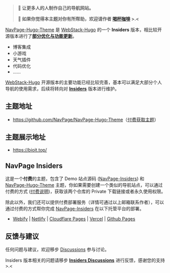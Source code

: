 > **📢 让更多人的人制作自己的导航网站。**
> <br/>
> 
> **🌹  如果你觉得本主题对你有所帮助，欢迎请作者 [喝杯咖啡](https://kg.weiyan.cc/0000/img/donate.webp) >.<**

[NavPage-Hugo-Theme](https://github.com/NavPage/NavPage-Hugo-Theme) 是 [WebStack-Hugo](https://github.com/shenweiyan/WebStack-Hugo) 的一个 **Insiders** 版本，相比较开源版本进行了[**部分优化与功能更新**](https://github.com/orgs/NavPage/discussions/4)。

- 博客集成
- 小游戏
- 天气插件
- 代码优化
- ......

[WebStack-Hugo](https://github.com/shenweiyan/WebStack-Hugo) 开源版本的主要功能已经比较完善，基本可以满足大部分个人导航的使用需求，后续将转向对 [**Insiders**](https://github.com/NavPage/NavPage-Hugo-Theme) 版本进行维护。


## 主题地址

- <https://github.com/NavPage/NavPage-Hugo-Theme>（[付费获取主题](https://github.com/orgs/NavPage/discussions/2)）


## 主题展示地址

- https://bioit.top/

## NavPage Insiders 

这是一个**付费**的主题，包含了 Demo 站点源码 ([NavPage-Insiders](https://github.com/NavPage/NavPage-Insiders)) 和 [NavPage-Hugo-Theme](https://github.com/NavPage/NavPage-Hugo-Theme) 主题，你如果需要创建一个类似的导航站点，可以通过付费的方式 ([付费说明](https://github.com/orgs/NavPage/discussions/2))，获取该两个仓库的 Private 下载链接或者永久使用权限。

除此以外，我们还可以提供付费部署服务（详情可通过以上邮箱联系作者），可以通过付费的方式帮你完成 [NavPage-Insiders](https://github.com/NavPage/NavPage-Insiders) 在以下托管平台的部署。

- [Webify](https://webify.cloudbase.net/) | [Netlify](https://app.netlify.com/) | [Cloudflare Pages](https://pages.cloudflare.com) | [Vercel](https://vercel.com) | [Github Pages](https://pages.github.com/)

## 反馈与建议

任何问题与建议，欢迎移步 [Discussions](https://github.com/orgs/NavPage/discussions) 参与讨论。

Insiders 版本相关的问题请移步 [**Insiders Discussions**](https://github.com/NavPage/NavPage-Insiders/discussions) 进行反馈，感谢您的支持 >.<
